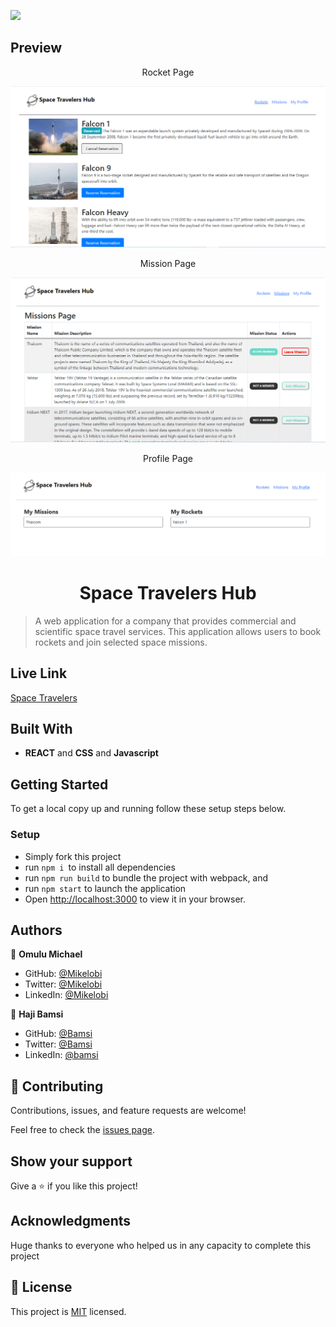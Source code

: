 ![](https://img.shields.io/badge/Microverse-blueviolet)

## Preview

<p align="center">Rocket Page</p>

<img src="./src/assets/Rocket.PNG">

<p align="center">Mission Page</p>

<img src="./src/assets/Mission.PNG">

<p align="center">Profile Page</p>

<img src="./src/assets/Profile.PNG">

<h1 align="center">Space Travelers Hub</h1>

> A web application for a company that provides commercial and scientific space travel services. This application allows users to book rockets and join selected space missions.

## Live Link 

[Space Travelers](https://mikelobi.github.io/space-travelers-hub/)

## Built With

- **REACT** and **CSS** and **Javascript**

## Getting Started

To get a local copy up and running follow these setup steps below.

### Setup

- Simply fork this project
- run `npm i `to install all dependencies
- run `npm run build` to bundle the project with webpack, and
- run `npm start` to launch the application
- Open [http://localhost:3000](http://localhost:3000) to view it in your browser.

## Authors

👤 **Omulu Michael**

- GitHub: [@Mikelobi](https://github.com/Mikelobi)
- Twitter: [@Mikelobi](https://twitter.com/@omulum)
- LinkedIn: [@Mikelobi](https://linkedin.com/in/omulu)

👤 **Haji Bamsi**
- GitHub: [@Bamsi](https://github.com/bamsi)
- Twitter: [@Bamsi](https://twitter.com/bamsi)
- LinkedIn: [@bamsi](https://linkedin.com/in/bamsi)

## 🤝 Contributing

Contributions, issues, and feature requests are welcome!

Feel free to check the [issues page](https://github.com/Mikelobi/space-travelers-hub/issues).

## Show your support

Give a ⭐️ if you like this project!

## Acknowledgments

Huge thanks to everyone who helped us in any capacity to complete this project

## 📝 License

This project is [MIT](https://opensource.org/licenses/MIT) licensed.
